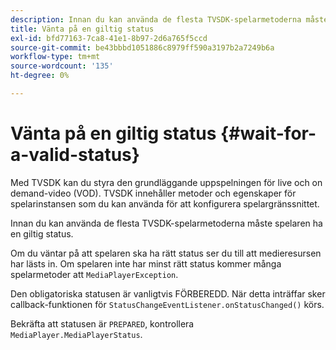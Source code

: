 ```yaml
---
description: Innan du kan använda de flesta TVSDK-spelarmetoderna måste spelaren ha en giltig status.
title: Vänta på en giltig status
exl-id: bfd77163-7ca8-41e1-8b97-2d6a765f5ccd
source-git-commit: be43bbbd1051886c8979ff590a3197b2a7249b6a
workflow-type: tm+mt
source-wordcount: '135'
ht-degree: 0%

---
```


# Vänta på en giltig status {#wait-for-a-valid-status}

Med TVSDK kan du styra den grundläggande uppspelningen för live och on demand-video (VOD). TVSDK innehåller metoder och egenskaper för spelarinstansen som du kan använda för att konfigurera spelargränssnittet.

Innan du kan använda de flesta TVSDK-spelarmetoderna måste spelaren ha en giltig status.

Om du väntar på att spelaren ska ha rätt status ser du till att medieresursen har lästs in. Om spelaren inte har minst rätt status kommer många spelarmetoder att `MediaPlayerException`.

Den obligatoriska statusen är vanligtvis FÖRBEREDD. När detta inträffar sker callback-funktionen för `StatusChangeEventListener.onStatusChanged()` körs.

Bekräfta att statusen är `PREPARED`, kontrollera `MediaPlayer.MediaPlayerStatus`.
